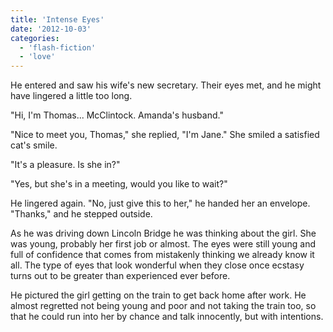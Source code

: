 ```yaml
---
title: 'Intense Eyes'
date: '2012-10-03'
categories:
  - 'flash-fiction'
  - 'love'
---
```


He entered and saw his wife's new secretary. Their eyes met, and he might have
lingered a little too long.

"Hi, I'm Thomas... McClintock. Amanda's husband."

"Nice to meet you, Thomas," she replied, "I'm Jane." She smiled a satisfied
cat's smile.

"It's a pleasure. Is she in?"

"Yes, but she's in a meeting, would you like to wait?"

He lingered again. "No, just give this to her," he handed her an envelope.
"Thanks," and he stepped outside.

As he was driving down Lincoln Bridge he was thinking about the girl. She was
young, probably her first job or almost. The eyes were still young and full of
confidence that comes from mistakenly thinking we already know it all. The type
of eyes that look wonderful when they close once ecstasy turns out to be greater
than experienced ever before.

He pictured the girl getting on the train to get back home after work. He almost
regretted not being young and poor and not taking the train too, so that he
could run into her by chance and talk innocently, but with intentions.
